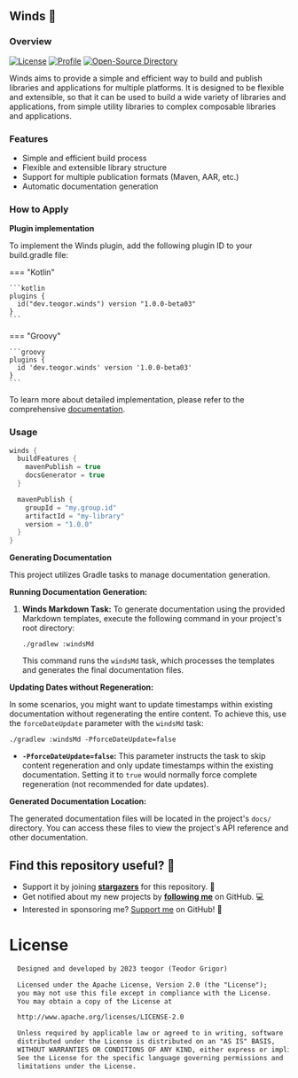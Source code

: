 ## Winds 🍃

### Overview

[![License](https://img.shields.io/badge/License-Apache%202.0-blue.svg)](https://opensource.org/licenses/Apache-2.0)
[![Profile](https://source.teogor.dev/badges/teogor-github.svg)](https://github.com/teogor)
[![Open-Source Directory](https://source.teogor.dev/badges/teogor-dev.svg)](https://source.teogor.dev)

Winds aims to provide a simple and efficient way to build and publish libraries and applications for
multiple platforms. It is designed to be flexible and extensible, so that it can be used to build a
wide variety of libraries and applications, from simple utility libraries to complex composable
libraries and applications.

### Features

* Simple and efficient build process
* Flexible and extensible library structure
* Support for multiple publication formats (Maven, AAR, etc.)
* Automatic documentation generation

### How to Apply

**Plugin implementation**

To implement the Winds plugin, add the following plugin ID to your build.gradle file:

=== "Kotlin"

    ```kotlin
    plugins {
      id("dev.teogor.winds") version "1.0.0-beta03"
    }
    ```

=== "Groovy"

    ```groovy
    plugins {
      id 'dev.teogor.winds' version '1.0.0-beta03'
    }
    ```

To learn more about detailed implementation, please refer to the
comprehensive [documentation](releases.md).

### Usage

```kotlin
winds {
  buildFeatures {
    mavenPublish = true
    docsGenerator = true
  }

  mavenPublish {
    groupId = "my.group.id"
    artifactId = "my-library"
    version = "1.0.0"
  }
}
```

**Generating Documentation**

This project utilizes Gradle tasks to manage documentation generation.

**Running Documentation Generation:**

1. **Winds Markdown Task:**
   To generate documentation using the provided Markdown templates, execute the following command in
   your project's root directory:

   ```shell
   ./gradlew :windsMd
   ```

   This command runs the `windsMd` task, which processes the templates and generates the final
   documentation files.

**Updating Dates without Regeneration:**

In some scenarios, you might want to update timestamps within existing documentation without
regenerating the entire content. To achieve this, use the `forceDateUpdate` parameter with
the `windsMd` task:

   ```shell
   ./gradlew :windsMd -PforceDateUpdate=false
   ```

- **`-PforceDateUpdate=false`:** This parameter instructs the task to skip content regeneration and
  only update timestamps within the existing documentation. Setting it to `true` would normally
  force complete regeneration (not recommended for date updates).

**Generated Documentation Location:**

The generated documentation files will be located in the project's `docs/` directory. You can
access these files to view the project's API reference and other documentation.

## Find this repository useful? 🩷

* Support it by joining __[stargazers](https://github.com/teogor/winds/stargazers)__ for this
  repository. 📁
* Get notified about my new projects by __[following me](https://github.com/teogor)__ on GitHub. 💻
* Interested in sponsoring me? [Support me](sponsor.md) on GitHub! 🤝

# License

```xml
  Designed and developed by 2023 teogor (Teodor Grigor)

  Licensed under the Apache License, Version 2.0 (the "License");
  you may not use this file except in compliance with the License.
  You may obtain a copy of the License at

  http://www.apache.org/licenses/LICENSE-2.0

  Unless required by applicable law or agreed to in writing, software
  distributed under the License is distributed on an "AS IS" BASIS,
  WITHOUT WARRANTIES OR CONDITIONS OF ANY KIND, either express or implied.
  See the License for the specific language governing permissions and
  limitations under the License.
```
